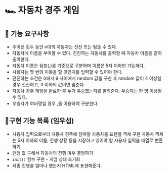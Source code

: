 # 🏎️ 자동차 경주 게임

## 🎯 기능 요구사항

- 주어진 횟수 동안 n대의 자동차는 전진 또는 멈출 수 있다.
- 자동차에 이름을 부여할 수 있다. 전진하는 자동차를 출력할 때 자동차 이름을 같이 출력한다.
- 자동차 이름은 쉼표(,)를 기준으로 구분하며 이름은 5자 이하만 가능하다.
- 사용자는 몇 번의 이동을 할 것인지를 입력할 수 있어야 한다.
- 전진하는 조건은 0에서 9 사이에서 random 값을 구한 후 random 값이 4 이상일 경우 전진하고, 3 이하의 값이면 멈춘다.
- 자동차 경주 게임을 완료한 후 누가 우승했는지를 알려준다. 우승자는 한 명 이상일 수 있다.
- 우승자가 여러명일 경우 ,를 이용하여 구분한다.



## 🚙구현 기능 목록 (임우섭)

- 사용자 입력으로부터 자동차 경주에 참여할 자동차를 표현할 객체 구현
  자동차 객체는 5자 이하의 이름, 진행 상황 등을 저장하고 있어야 함
  사용자 입력을 배열로 변환하기
- 랜덤 값 구해서 자동차의 진행 여부 결정하기
- `init()` 함수 구현 - 게임 상태 초기화
- 최종 진행을 얼마나 했는지 HTML에 표현해준다.

